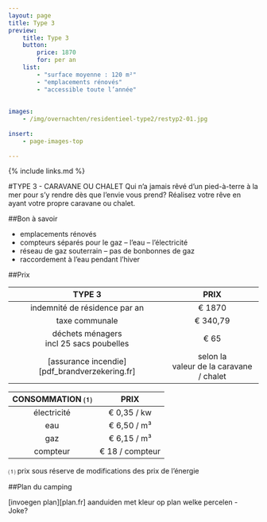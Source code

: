 ```yaml
---
layout: page
title: Type 3
preview: 
    title: Type 3
    button:
        price: 1870
        for: per an
    list:
        - "surface moyenne : 120 m²"
        - "emplacements rénovés"
        - "accessible toute l’année"
       
        
images:
    - /img/overnachten/residentieel-type2/restyp2-01.jpg
    
insert:
    - page-images-top
    
---
```


{% include links.md %}

#TYPE 3 - CARAVANE OU CHALET
Qui n’a jamais rêvé d’un pied-à-terre à la mer pour s’y rendre dès que l’envie vous prend? Réalisez votre rêve en ayant votre propre caravane ou chalet.


##Bon à savoir
- emplacements rénovés
- compteurs séparés pour le gaz – l’eau – l’électricité
- réseau de gaz souterrain – pas de bonbonnes de gaz
- raccordement à l’eau pendant l’hiver


##Prix

TYPE 3                |PRIX           |
:--------------------:|:--------------:|
indemnité de résidence par an |€ 1870               
taxe communale                |€ 340,79 
déchets ménagers<br>incl 25 sacs poubelles<br> | € 65    
[assurance incendie][pdf_brandverzekering.fr]     |selon la<br>valeur de la caravane / chalet

CONSOMMATION ⑴        |PRIX        |
:--------------------:|:-------------:|
électricité           | € 0,35 / kw        
eau                   | € 6,50 / m³
gaz                   | € 6,15 / m³       
compteur              | € 18 / compteur  

⑴ prix sous réserve de modifications des prix de l’énergie



##Plan du camping

[invoegen plan][plan.fr]
aanduiden met kleur op plan welke percelen - Joke?

